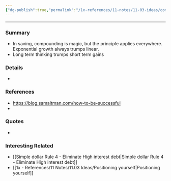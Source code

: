 ```yaml
---
{"dg-publish":true,"permalink":"/1x-references/11-notes/11-03-ideas/compounding-is-magic/","title":"Compounding is magic","created":"2022-11-01T15:02:35.000+03:00","updated":"2024-02-14T20:18:34.277+03:00"}
---
```


---

### Summary
- In saving, compounding is magic, but the principle applies everywhere. Exponential growth always trumps linear.
- Long term thinking trumps short term gains

### Details
- 

### References
- https://blog.samaltman.com/how-to-be-successful
- 

### Quotes
-

### Interesting Related
- [[Simple dollar Rule 4 - Eliminate High interest debt\|Simple dollar Rule 4 - Eliminate High interest debt]]
- [[1x - References/11 Notes/11.03 Ideas/Positioning yourself\|Positioning yourself]]